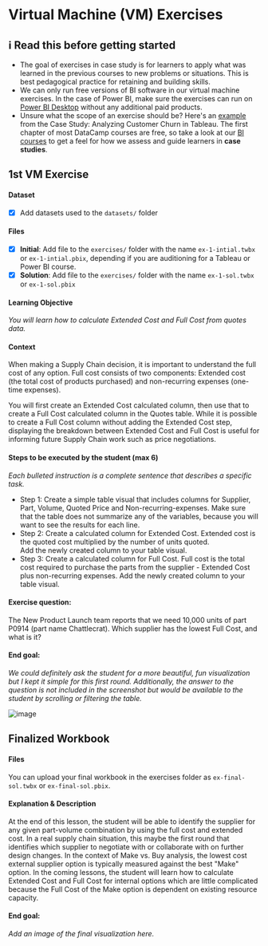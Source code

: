 # Virtual Machine (VM) Exercises

## :information_source: Read this before getting started
- The goal of exercises in case study is for learners to apply what was learned in the previous courses to new problems or situations. This is best pedagogical practice for retaining and building skills.
- We can only run free versions of BI software in our virtual machine exercises. In the case of Power BI, make sure the exercises can run on [Power BI Desktop](https://powerbi.microsoft.com/en-us/desktop/) without any additional paid products. 
- Unsure what the scope of an exercise should be? Here's an [example](https://campus.datacamp.com/courses/case-study-analyzing-customer-churn-in-tableau/exploratory-analysis-1?ex=4) from the Case Study: Analyzing Customer Churn in Tableau. The first chapter of most DataCamp courses are free, so take a look at our [BI courses](https://learn.datacamp.com/courses?technologies=Tableau&technologies=Power%20BI) to get a feel for how we assess and guide learners in **case studies**.

## 1st VM Exercise

#### Dataset

- [x] Add datasets used to the `datasets/` folder

#### Files

- [x] **Initial**: Add file to the `exercises/`  folder with the name `ex-1-intial.twbx` or `ex-1-intial.pbix`, depending if you are auditioning for a Tableau or Power BI course.
- [x] **Solution**: Add file to the `exercises/`  folder with the name `ex-1-sol.twbx` or `ex-1-sol.pbix`

#### Learning Objective

*You will learn how to calculate Extended Cost and Full Cost from quotes data.*

#### Context

When making a Supply Chain decision, it is important to understand the full cost of any option. Full cost consists of two components: Extended cost (the total cost of products purchased) and non-recurring expenses (one-time expenses). 

You will first create an Extended Cost calculated column, then use that to create a Full Cost calculated column in the Quotes table. 
While it is possible to create a Full Cost column without adding the Extended Cost step, displaying the breakdown between Extended Cost and Full Cost is useful for informing future Supply Chain work such as price negotiations. 


#### Steps to be executed by the student (max 6)

*Each bulleted instruction is a complete sentence that describes a specific task.*

- Step 1: Create a simple table visual that includes columns for Supplier, Part, Volume, Quoted Price and Non-recurring-expenses. Make sure that the table does not summarize any of the variables, because you will want to see the results for each line.
- Step 2: Create a calculated column for Extended Cost. Extended cost is the quoted cost multiplied by the number of units quoted.  
Add the newly created column to your table visual.
- Step 3: Create a calculated column for Full Cost. Full cost is the total cost required to purchase the parts from the supplier - Extended Cost plus non-recurring expenses. 
Add the newly created column to your table visual.

#### Exercise question:
The New Product Launch team reports that we need 10,000 units of part P0914 (part name Chattlecrat). Which supplier has the lowest Full Cost, and what is it?

#### End goal:

*We could definitely ask the student for a more beautiful, fun visualization but I kept it simple for this first round. Additionally, the answer to the question is not included in the screenshot but would be available to the student by scrolling or filtering the table.* 

![image](https://user-images.githubusercontent.com/6133961/211061244-3e0b68b9-5198-4f63-be19-63d27047d73d.png)

## Finalized Workbook

#### Files
You can upload your final workbook in the exercises folder as `ex-final-sol.twbx` or `ex-final-sol.pbix`.

#### Explanation & Description
At the end of this lesson, the student will be able to identify the supplier for any given part-volume combination by using the full cost and extended cost. In a real supply chain situation, this maybe the first round that identifies which supplier to negotiate with or collaborate with on further design changes. In the context of Make vs. Buy analysis, the lowest cost external supplier option is typically measured against the best "Make" option. In the coming lessons, the student will learn how to calculate Extended Cost and Full Cost for internal options which are little complicated because the Full Cost of the Make option is dependent on existing resource capacity. 

#### End goal:

*Add an image of the final visualization here.*
